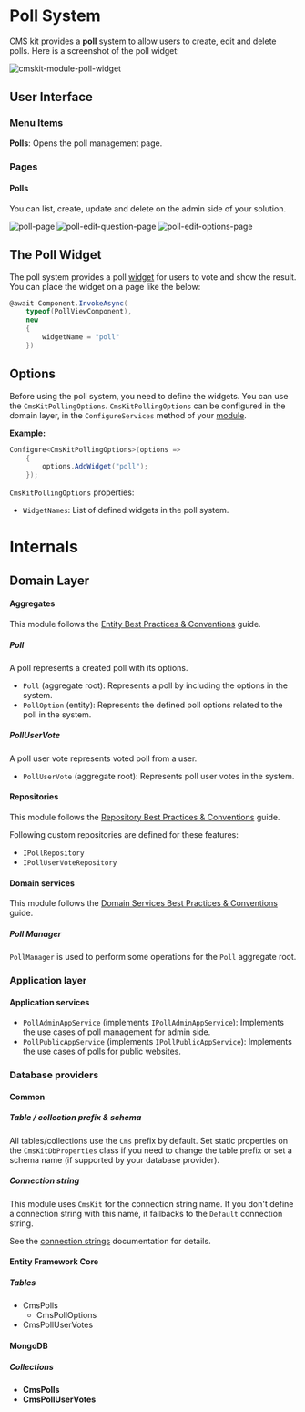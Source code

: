 # Poll System

CMS kit provides a **poll** system to allow users to create, edit and delete polls. Here is a screenshot of the poll widget:

![cmskit-module-poll-widget](../../images/cmskit-module-poll-widget.png)

## User Interface

### Menu Items

**Polls**: Opens the poll management page.

### Pages

#### Polls

You can list, create, update and delete on the admin side of your solution.

![poll-page](../../images/cmskit-module-poll-page.png)
![poll-edit-question-page](../../images/cmskit-module-poll-edit-question-page.png)
![poll-edit-options-page](../../images/cmskit-module-poll-edit-options-page.png)

## The Poll Widget

The poll system provides a poll [widget](https://docs.abp.io/en/abp/latest/UI/AspNetCore/Widgets) for users to vote and show the result. You can place the widget on a page like the below:

```csharp
@await Component.InvokeAsync(
    typeof(PollViewComponent),
    new
    {
        widgetName = "poll"
    })
```

## Options

Before using the poll system, you need to define the widgets. You can use the `CmsKitPollingOptions`. `CmsKitPollingOptions` can be configured in the domain layer, in the `ConfigureServices` method of your [module](https://docs.abp.io/en/abp/latest/Module-Development-Basics).

**Example:**

```csharp
Configure<CmsKitPollingOptions>(options =>
    {
        options.AddWidget("poll");
    });
```

`CmsKitPollingOptions` properties:

- `WidgetNames`: List of defined widgets in the poll system.

# Internals

## Domain Layer

#### Aggregates

This module follows the [Entity Best Practices & Conventions](https://docs.abp.io/en/abp/latest/Best-Practices/Entities) guide.

##### Poll

A poll represents a created poll with its options. 

- `Poll` (aggregate root): Represents a poll by including the options in the system.
- `PollOption` (entity): Represents the defined poll options related to the poll in the system.

##### PollUserVote

A poll user vote represents voted poll from a user.
- `PollUserVote` (aggregate root): Represents poll user votes in the system.

#### Repositories

This module follows the [Repository Best Practices & Conventions](https://docs.abp.io/en/abp/latest/Best-Practices/Repositories) guide.

Following custom repositories are defined for these features:

- `IPollRepository`
- `IPollUserVoteRepository`

#### Domain services

This module follows the [Domain Services Best Practices & Conventions](https://docs.abp.io/en/abp/latest/Best-Practices/Domain-Services) guide.

##### Poll Manager

`PollManager` is used to perform some operations for the `Poll` aggregate root.

### Application layer

#### Application services

- `PollAdminAppService` (implements `IPollAdminAppService`): Implements the use cases of poll management for admin side.
- `PollPublicAppService` (implements `IPollPublicAppService`): Implements the use cases of polls for public websites.

### Database providers

#### Common

##### Table / collection prefix & schema

All tables/collections use the `Cms` prefix by default. Set static properties on the `CmsKitDbProperties` class if you need to change the table prefix or set a schema name (if supported by your database provider).

##### Connection string

This module uses `CmsKit` for the connection string name. If you don't define a connection string with this name, it fallbacks to the `Default` connection string.

See the [connection strings](https://docs.abp.io/en/abp/latest/Connection-Strings) documentation for details.

#### Entity Framework Core

##### Tables

- CmsPolls
  - CmsPollOptions
- CmsPollUserVotes

#### MongoDB

##### Collections

- **CmsPolls**
- **CmsPollUserVotes**
